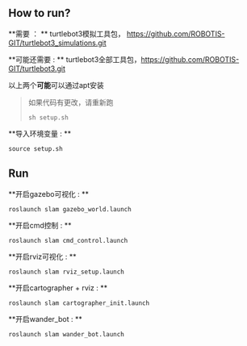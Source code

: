## How to run?

**需要 ： ** turtlebot3模拟工具包， https://github.com/ROBOTIS-GIT/turtlebot3_simulations.git

**可能还需要 : ** turtlebot3全部工具包，https://github.com/ROBOTIS-GIT/turtlebot3.git

以上两个**可能**可以通过apt安装



> 如果代码有更改，请重新跑
>
> ```shell
> sh setup.sh
> ```

**导入环境变量 : **

```shell
source setup.sh
```

## Run

**开启gazebo可视化 : ** 

```shell
roslaunch slam gazebo_world.launch
```

**开启cmd控制 : **

```shell
roslaunch slam cmd_control.launch
```

**开启rviz可视化 : **

```shell
roslaunch slam rviz_setup.launch
```

**开启cartographer + rviz : **

```shell
roslaunch slam cartographer_init.launch
```

**开启wander_bot : **

```shell
roslaunch slam wander_bot.launch
```

